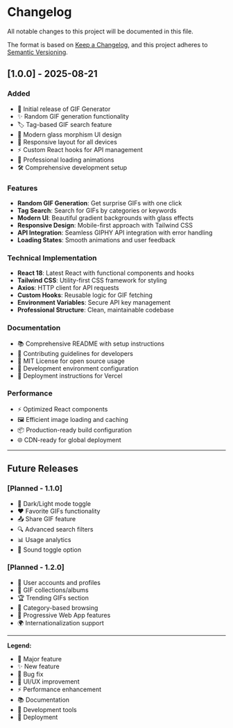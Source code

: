 # Changelog

All notable changes to this project will be documented in this file.

The format is based on [Keep a Changelog](https://keepachangelog.com/en/1.0.0/),
and this project adheres to [Semantic Versioning](https://semver.org/spec/v2.0.0.html).

## [1.0.0] - 2025-08-21

### Added
- 🎉 Initial release of GIF Generator
- ✨ Random GIF generation functionality
- 🏷️ Tag-based GIF search feature
- 🎨 Modern glass morphism UI design
- 📱 Responsive layout for all devices
- ⚡ Custom React hooks for API management
- 🔄 Professional loading animations
- 🛠️ Comprehensive development setup

### Features
- **Random GIF Generation**: Get surprise GIFs with one click
- **Tag Search**: Search for GIFs by categories or keywords
- **Modern UI**: Beautiful gradient backgrounds with glass effects
- **Responsive Design**: Mobile-first approach with Tailwind CSS
- **API Integration**: Seamless GIPHY API integration with error handling
- **Loading States**: Smooth animations and user feedback

### Technical Implementation
- **React 18**: Latest React with functional components and hooks
- **Tailwind CSS**: Utility-first CSS framework for styling
- **Axios**: HTTP client for API requests
- **Custom Hooks**: Reusable logic for GIF fetching
- **Environment Variables**: Secure API key management
- **Professional Structure**: Clean, maintainable codebase

### Documentation
- 📚 Comprehensive README with setup instructions
- 🤝 Contributing guidelines for developers
- 📄 MIT License for open source usage
- 🔧 Development environment configuration
- 🚀 Deployment instructions for Vercel

### Performance
- ⚡ Optimized React components
- 🖼️ Efficient image loading and caching
- 📦 Production-ready build configuration
- 🌐 CDN-ready for global deployment

---

## Future Releases

### [Planned - 1.1.0]
- 🌙 Dark/Light mode toggle
- ❤️ Favorite GIFs functionality
- 📤 Share GIF feature
- 🔍 Advanced search filters
- 📊 Usage analytics
- 🎵 Sound toggle option

### [Planned - 1.2.0]
- 👤 User accounts and profiles
- 💾 GIF collections/albums
- 🏆 Trending GIFs section
- 🎯 Category-based browsing
- 📱 Progressive Web App features
- 🌍 Internationalization support

---

**Legend:**
- 🎉 Major feature
- ✨ New feature
- 🐛 Bug fix
- 🎨 UI/UX improvement
- ⚡ Performance enhancement
- 📚 Documentation
- 🔧 Development tools
- 🚀 Deployment
